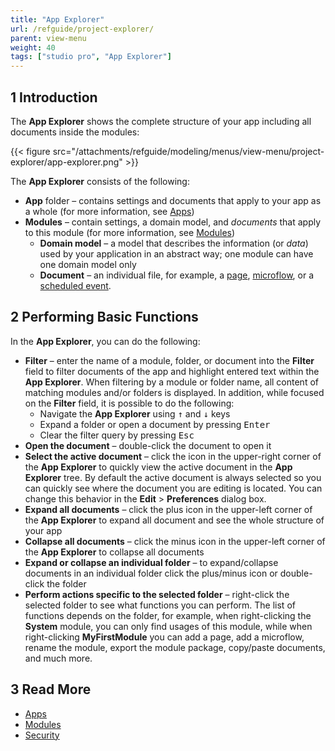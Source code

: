 ```yaml
---
title: "App Explorer"
url: /refguide/project-explorer/
parent: view-menu
weight: 40
tags: ["studio pro", "App Explorer"]
---
```


## 1 Introduction

The **App Explorer** shows the complete structure of your app including all documents inside the modules:

{{< figure src="/attachments/refguide/modeling/menus/view-menu/project-explorer/app-explorer.png" >}}

The **App Explorer** consists of the following:

* **App** folder – contains settings and documents that apply to your app as a whole (for more information, see [Apps](/refguide/project/))
* **Modules**  – contain settings, a domain model, and *documents* that apply to this module (for more information, see [Modules](/refguide/modules/)) 
  * **Domain model** – a model that describes the information (or *data*) used by your application in an abstract way; one module can have one domain model only 
  * **Document** – an individual file, for example, a [page](/refguide/pages/), [microflow](/refguide/microflows/), or a [scheduled event](/refguide/scheduled-events/). 

## 2 Performing Basic Functions

In the **App Explorer**, you can do the following:

* **Filter** – enter the name of a module, folder, or document into the **Filter** field to filter documents of the app and highlight entered text within the **App Explorer**. When filtering by a module or folder name, all content of matching modules and/or folders is displayed. In addition, while focused on the **Filter** field, it is possible to do the following:
  * Navigate the **App Explorer** using <kbd>↑</kbd> and <kbd>↓</kbd> keys 
  * Expand a folder or open a document by pressing <kbd>Enter</kbd> 
  * Clear the filter query by pressing <kbd>Esc</kbd>
* **Open the document** – double-click the document to open it
* **Select the active document** – click the icon in the upper-right corner of the **App Explorer** to quickly view the active document in the **App Explorer** tree. By default the active document is always selected so you can quickly see where the document you are editing is located. You can change this behavior in the **Edit** > **Preferences** dialog box.
* **Expand all documents** – click the plus icon in the upper-left corner of the **App Explorer** to expand all document and see the whole structure of your app
* **Collapse all documents** – click the minus icon in the upper-left corner of the **App Explorer** to collapse all documents
* **Expand or collapse an individual folder** – to expand/collapse documents in an individual folder click the plus/minus icon or double-click the folder 
* **Perform actions specific to the selected folder** – right-click the selected folder to see what functions you can perform. The list of functions depends on the folder, for example, when right-clicking the **System** module, you can only find usages of this module, while when right-clicking **MyFirstModule** you can add a page, add a microflow, rename the module, export the module package, copy/paste documents, and much more.

## 3 Read More

* [Apps](/refguide/project/)
* [Modules](/refguide/modules/)
* [Security](/refguide/security/)
